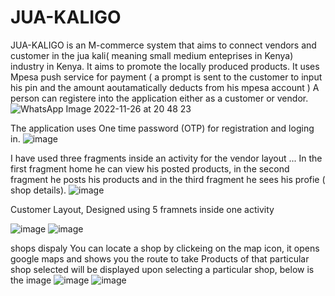 # JUA-KALIGO
JUA-KALIGO is an M-commerce system that aims to connect vendors and customer in the jua kali( meaning small medium enteprises in Kenya) industry in Kenya.
It aims to promote the locally produced products. It uses Mpesa push service for payment ( a prompt is sent to the customer to input his pin and the amount aoutamatically deducts from his mpesa account )
A person can registere into the application either as a customer or vendor. 
![WhatsApp Image 2022-11-26 at 20 48 23](https://user-images.githubusercontent.com/69002486/204102370-aa47f149-10f9-4797-a8f8-e87636fd0ff5.jpeg)

The application uses One time password (OTP) for registration and loging in. 
![image](https://user-images.githubusercontent.com/69002486/204102479-8ef20bcb-9921-45fd-ae15-3c9fb7bfb5f1.png)

I have used three fragments inside an activity for the vendor layout ... In the first fragment home he can view his posted products, in the second fragment he posts his products and in the third fragment he sees his profie ( shop details).
![image](https://user-images.githubusercontent.com/69002486/204143444-48d5cd19-5c1d-4136-9019-db4d7e1bd085.png)

Customer Layout, Designed using 5 framnets inside one activity 

![image](https://user-images.githubusercontent.com/69002486/204561079-bec87e8e-c69d-4a09-8511-3d464aa1250a.png) 
![image](https://user-images.githubusercontent.com/69002486/204825588-7a408455-4e62-4f66-94dd-c3c59e3ee566.png)

shops dispaly 
You can locate a shop by clickeing on the map icon, it opens google maps and
shows you the route to take
Products of that particular shop selected will be displayed upon 
selecting a particular shop, 
below is the image 
![image](https://user-images.githubusercontent.com/69002486/205143520-be27b353-7c63-4034-a464-a5e8fd0fd134.png) ![image](https://user-images.githubusercontent.com/69002486/205324516-95869374-67ae-4e04-825d-7a6a256dd5f8.png)







